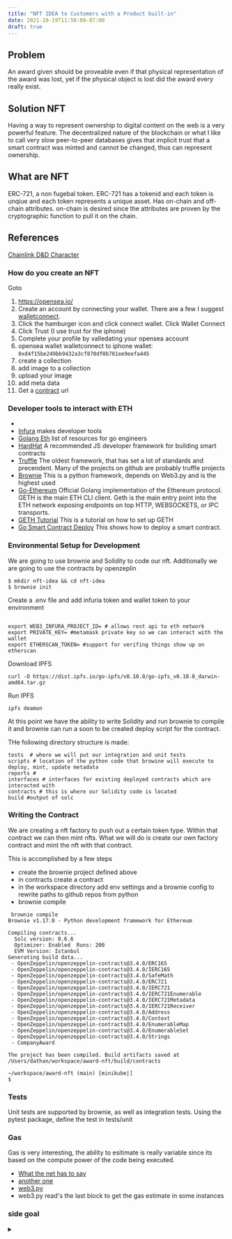 ```yaml
---
title: "NFT IDEA to Customers with a Product built-in"
date: 2021-10-19T11:58:09-07:00
draft: true
---
```




## Problem

An award given should be proveable even if that physical representation of the award was lost, yet if the physical object is lost did the award every really exist.


## Solution NFT

Having a way to represent ownership to digital content on the web is a very powerful feature. The decentralized nature of the blockchain or what I like to call very slow peer-to-peer databases gives that implicit trust that a smart contract was minted and cannot be changed, thus can represent ownership.

## What are NFT

ERC-721, a non fugebal token. ERC-721 has a tokenid and each token is unqiue and each token represents a unique asset. Has on-chain and off-chain attributes. on-chain is desired since the attributes are proven by the cryptographic function to pull it on the chain.


## References

[Chainlink D&D Character](https://blog.chain.link/build-deploy-and-sell-your-own-dynamic-nft/)



### How do you create an NFT

Goto

1. https://opensea.io/
2. Create an account by connecting your wallet. There are a few I suggest [walletconnect](https://walletconnect.com/).
3. Click the hamburger icon and click connect wallet. Click Wallet Connect
4. Click Trust (I use trust for the iphone)
5. Complete your profile by valledating your opensea account
6. opensea wallet walletconnect to iphone wallet: `0xd4f15be249bb9432a3cf870df0b781ee9eefa445`
7. create a collection
8. add image to a collection
9. upload your image
10. add meta data
11. Get a [contract](https://etherscan.io/address/0x495f947276749ce646f68ac8c248420045cb7b5e) url




### Developer tools to interact with ETH

* 
* [Infura](https://infura.io/) makes developer tools 
* [Golang Eth](https://ethereum.org/en/developers/docs/programming-languages/golang/) list of resources for go engineers
* [HardHat](https://hardhat.org/) A recommended JS developer framework for building smart contracts
* [Truffle](https://www.trufflesuite.com/) The oldest framework, that has set a lot of standards and precendent. Many of the projects on github are probably truffle projects
* [Brownie](https://github.com/eth-brownie/brownie) This is a python framework, depends on Web3.py and is the highest used
* [Go-Ethereum](https://github.com/ethereum/go-ethereum) Official Golang implementation of the Ethereum protocol. GETH is the main ETH CLI client. Geth is the main entry point into the ETH network exposing endpoints on top HTTP, WEBSOCKETS, or IPC transports.
* [GETH Tutorial](https://medium.com/coinmonks/creating-and-exploring-a-private-ethereum-blockchain-using-geth-d71afc5cdcf9) This is a tutorial on how to set up GETH
* [Go Smart Contract Deploy](https://goethereumbook.org/smart-contract-deploy/) This shows how to deploy a smart contract.




### Environmental Setup for Development

We are going to use brownie and Solidity to code our nft. Additionally we are going to use the contracts by openzeplin


```
$ mkdir nft-idea && cd nft-idea
$ brownie init 
```

Create a .env file and add infuria token and wallet token to your environment

```

export WEB3_INFURA_PROJECT_ID= # allows rest api to eth network
export PRIVATE_KEY= #metamask private key so we can interact with the wallet
export ETHERSCAN_TOKEN= #support for verifing things show up on etherscan

```


Download IPFS
```
curl -O https://dist.ipfs.io/go-ipfs/v0.10.0/go-ipfs_v0.10.0_darwin-amd64.tar.gz
```

Run IPFS

```
ipfs deamon 
```


At this point we have the ability to write Solidity and run brownie to compile it and brownie can run a soon to be created deploy script for the contract.

THe following directory structure is made:
```
tests  # where we will put our integration and unit tests
scripts # location of the python code that browine will execute to deploy, mint, update metadata
reports # 
interfaces # interfaces for existing deployed contracts which are interacted with
contracts # this is where our Solidity code is located 
build #output of solc
```


### Writing the Contract


We are creating a nft factory to push out a certain token type. Within that contract we can then mint nfts. What we will do is create our own factory contract and mint the nft with that contract.

This is accomplished by a few steps
* create the brownie project defined above
* in contracts create a contract
* in the workspace directory add env settings and a brownie config to rewrite paths to github repos from python
* brownie compile


```
 brownie compile
Brownie v1.17.0 - Python development framework for Ethereum

Compiling contracts...
  Solc version: 0.6.6
  Optimizer: Enabled  Runs: 200
  EVM Version: Istanbul
Generating build data...
 - OpenZeppelin/openzeppelin-contracts@3.4.0/ERC165
 - OpenZeppelin/openzeppelin-contracts@3.4.0/IERC165
 - OpenZeppelin/openzeppelin-contracts@3.4.0/SafeMath
 - OpenZeppelin/openzeppelin-contracts@3.4.0/ERC721
 - OpenZeppelin/openzeppelin-contracts@3.4.0/IERC721
 - OpenZeppelin/openzeppelin-contracts@3.4.0/IERC721Enumerable
 - OpenZeppelin/openzeppelin-contracts@3.4.0/IERC721Metadata
 - OpenZeppelin/openzeppelin-contracts@3.4.0/IERC721Receiver
 - OpenZeppelin/openzeppelin-contracts@3.4.0/Address
 - OpenZeppelin/openzeppelin-contracts@3.4.0/Context
 - OpenZeppelin/openzeppelin-contracts@3.4.0/EnumerableMap
 - OpenZeppelin/openzeppelin-contracts@3.4.0/EnumerableSet
 - OpenZeppelin/openzeppelin-contracts@3.4.0/Strings
 - CompanyAward

The project has been compiled. Build artifacts saved at /Users/dathan/workspace/award-nft/build/contracts

~/workspace/award-nft (main) [minikube|]
$ 
```




### Tests

Unit tests are supported by brownie, as well as integration tests. Using the pytest package, define the test in tests/unit


### Gas

Gas is very interesting, the ability to esitimate is really variable since its based on the compute power of the code being executed.

* [What the net has to say](https://ethereum.stackexchange.com/questions/19665/how-to-calculate-transaction-fee)
* [another one](https://ethereum.stackexchange.com/questions/68662/how-to-determine-transaction-fees-using-web3-py)
* [web3.py](https://web3py.readthedocs.io/en/stable/web3.eth.html#web3.eth.Eth.getTransactionReceipt)
* web3.py read's the last block to get the gas estimate in some instances
 


### side goal
<details>
<summary></summary>
<p>
```
* mac book pro is [$3,700.00](https://www.apple.com/shop/buy-mac/macbook-pro/14-inch-space-gray-10-core-cpu-16-core-gpu-1tb#) 
* 2 mac displays [$14000.00](https://www.apple.com/shop/buy-mac/pro-display-xdr/nano-glass)
* anything my wife wants [$7000000+](https://foreveraward.com)
```
</p>
</details>

